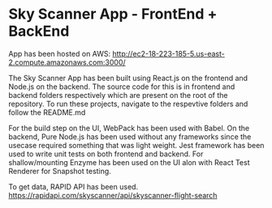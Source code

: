 # Sky Scanner App - FrontEnd + BackEnd

App has been hosted on AWS:
http://ec2-18-223-185-5.us-east-2.compute.amazonaws.com:3000/

The Sky Scanner App has been built using React.js on the frontend and Node.js on the backend. The source code for this is in frontend and backend folders respectively which are present on the root of the repository. To run these projects, navigate to the respevtive folders and follow the README.md

For the build step on the UI, WebPack has been used with Babel. On the backend, Pure Node.js has been used without any frameworks since the usecase required something that was light weight. Jest framework has been used to write unit tests on both frontend and backend. For shallow/mounting Enzyme has been used on the UI alon with React Test Renderer for Snapshot testing.

To get data, RAPID API has been used.
https://rapidapi.com/skyscanner/api/skyscanner-flight-search

